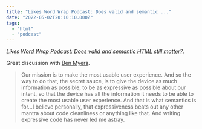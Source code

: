 ```yaml
---
title: "Likes Word Wrap Podcast: Does valid and semantic ..."
date: "2022-05-02T20:10:10.000Z"
tags: 
  - "html"
  - "podcast"
---
```


_Likes [Word Wrap Podcast: Does valid and semantic HTML still matter?](https://wordwrap.dev/episodes/s2/014/)._

Great discussion with [Ben Myers](https://benmyers.dev/).

> Our mission is to make the most usable user experience. And so the way to do that, the secret sauce, is to give the device as much information as possible, to be as expressive as possible about our intent, so that the device has all the information it needs to be able to create the most usable user experience. And that is what semantics is for…I believe personally, that expressiveness beats out any other mantra about code cleanliness or anything like that. And writing expressive code has never led me astray.

